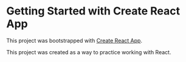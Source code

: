 # Getting Started with Create React App

This project was bootstrapped with [Create React App](https://github.com/facebook/create-react-app).

This project was created as a way to practice working with React.